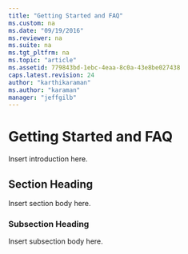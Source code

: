 ```yaml
---
title: "Getting Started and FAQ"
ms.custom: na
ms.date: "09/19/2016"
ms.reviewer: na
ms.suite: na
ms.tgt_pltfrm: na
ms.topic: "article"
ms.assetid: 779843bd-1ebc-4eaa-8c0a-43e8be027438
caps.latest.revision: 24
author: "karthikaraman"
ms.author: "karaman"
manager: "jeffgilb"
---
```

# Getting Started and FAQ
Insert introduction here.

## Section Heading
Insert section body here.

### Subsection Heading
Insert subsection body here.


